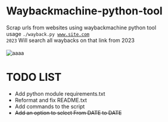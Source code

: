 # Waybackmachine-python-tool
Scrap urls from websites using waybackmachine python tool<br>
usage <code>./wayback.py www.site.com 2023</code> Will search all waybacks on that link from 2023<br><br>
![aaaa](https://github.com/thegrreat1/Waybackmachine-python-tool/assets/63957530/691ffda9-7643-4087-9573-0738a411ffc9)


# TODO LIST
- Add python module requirements.txt
- Reformat and fix README.txt
- Add commands to the script
- <s>Add an option to select From DATE to DATE</s>
